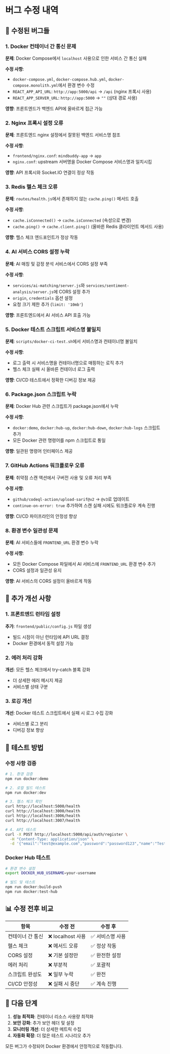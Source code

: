 # 버그 수정 내역

## 🐛 수정된 버그들

### 1. Docker 컨테이너 간 통신 문제

**문제**: Docker Compose에서 `localhost` 사용으로 인한 서비스 간 통신 실패

**수정 사항**:
- `docker-compose.yml`, `docker-compose.hub.yml`, `docker-compose.monolith.yml`에서 환경 변수 수정
- `REACT_APP_API_URL`: `http://app:5000/api` → `/api` (nginx 프록시 사용)
- `REACT_APP_SERVER_URL`: `http://app:5000` → `""` (상대 경로 사용)

**영향**: 프론트엔드가 백엔드 API에 올바르게 접근 가능

### 2. Nginx 프록시 설정 오류

**문제**: 프론트엔드 nginx 설정에서 잘못된 백엔드 서비스명 참조

**수정 사항**:
- `frontend/nginx.conf`: `mindbuddy-app` → `app`
- `nginx.conf`: upstream 서버명을 Docker Compose 서비스명과 일치시킴

**영향**: API 프록시와 Socket.IO 연결이 정상 작동

### 3. Redis 헬스 체크 오류

**문제**: `routes/health.js`에서 존재하지 않는 `cache.ping()` 메서드 호출

**수정 사항**:
- `cache.isConnected()` → `cache.isConnected` (속성으로 변경)
- `cache.ping()` → `cache.client.ping()` (올바른 Redis 클라이언트 메서드 사용)

**영향**: 헬스 체크 엔드포인트가 정상 작동

### 4. AI 서비스 CORS 설정 누락

**문제**: AI 매칭 및 감정 분석 서비스에서 CORS 설정 부족

**수정 사항**:
- `services/ai-matching/server.js`와 `services/sentiment-analysis/server.js`에 CORS 설정 추가
- `origin`, `credentials` 옵션 설정
- 요청 크기 제한 추가 (`limit: '10mb'`)

**영향**: 프론트엔드에서 AI 서비스 API 호출 가능

### 5. Docker 테스트 스크립트 서비스명 불일치

**문제**: `scripts/docker-ci-test.sh`에서 서비스명과 컨테이너명 불일치

**수정 사항**:
- 로그 출력 시 서비스명을 컨테이너명으로 매핑하는 로직 추가
- 헬스 체크 실패 시 올바른 컨테이너 로그 출력

**영향**: CI/CD 테스트에서 정확한 디버깅 정보 제공

### 6. Package.json 스크립트 누락

**문제**: Docker Hub 관련 스크립트가 package.json에서 누락

**수정 사항**:
- `docker:demo`, `docker:hub-up`, `docker:hub-down`, `docker:hub-logs` 스크립트 추가
- 모든 Docker 관련 명령어를 npm 스크립트로 통일

**영향**: 일관된 명령어 인터페이스 제공

### 7. GitHub Actions 워크플로우 오류

**문제**: 취약점 스캔 액션에서 구버전 사용 및 오류 처리 부족

**수정 사항**:
- `github/codeql-action/upload-sarif@v2` → `@v3`로 업데이트
- `continue-on-error: true` 추가하여 스캔 실패 시에도 워크플로우 계속 진행

**영향**: CI/CD 파이프라인의 안정성 향상

### 8. 환경 변수 일관성 문제

**문제**: AI 서비스들에 `FRONTEND_URL` 환경 변수 누락

**수정 사항**:
- 모든 Docker Compose 파일에서 AI 서비스에 `FRONTEND_URL` 환경 변수 추가
- CORS 설정과 일관성 유지

**영향**: AI 서비스의 CORS 설정이 올바르게 작동

## 🔧 추가 개선 사항

### 1. 프론트엔드 런타임 설정

**추가**: `frontend/public/config.js` 파일 생성
- 빌드 시점이 아닌 런타임에 API URL 결정
- Docker 환경에서 동적 설정 가능

### 2. 에러 처리 강화

**개선**: 모든 헬스 체크에서 try-catch 블록 강화
- 더 상세한 에러 메시지 제공
- 서비스별 상태 구분

### 3. 로깅 개선

**개선**: Docker 테스트 스크립트에서 실패 시 로그 수집 강화
- 서비스별 로그 분리
- 디버깅 정보 향상

## 🧪 테스트 방법

### 수정 사항 검증

```bash
# 1. 환경 검증
npm run docker:demo

# 2. 로컬 빌드 테스트
npm run docker:dev

# 3. 헬스 체크 확인
curl http://localhost:5000/health
curl http://localhost:3000/health
curl http://localhost:3006/health
curl http://localhost:3007/health

# 4. API 테스트
curl -X POST http://localhost:5000/api/auth/register \
  -H "Content-Type: application/json" \
  -d '{"email":"test@example.com","password":"password123","name":"Test User"}'
```

### Docker Hub 테스트

```bash
# 환경 변수 설정
export DOCKER_HUB_USERNAME=your-username

# 빌드 및 테스트
npm run docker:build-push
npm run docker:test-hub
```

## 📊 수정 전후 비교

| 항목 | 수정 전 | 수정 후 |
|------|---------|---------|
| 컨테이너 간 통신 | ❌ localhost 사용 | ✅ 서비스명 사용 |
| 헬스 체크 | ❌ 메서드 오류 | ✅ 정상 작동 |
| CORS 설정 | ❌ 기본 설정만 | ✅ 완전한 설정 |
| 에러 처리 | ❌ 부분적 | ✅ 포괄적 |
| 스크립트 완성도 | ❌ 일부 누락 | ✅ 완전 |
| CI/CD 안정성 | ❌ 실패 시 중단 | ✅ 계속 진행 |

## 🚀 다음 단계

1. **성능 최적화**: 컨테이너 리소스 사용량 최적화
2. **보안 강화**: 추가 보안 헤더 및 설정
3. **모니터링 개선**: 더 상세한 메트릭 수집
4. **자동화 확장**: 더 많은 테스트 시나리오 추가

모든 버그가 수정되어 Docker 환경에서 안정적으로 작동합니다.